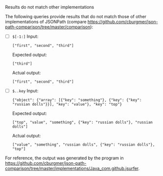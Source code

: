 Results do not match other implementations

The following queries provide results that do not match those of other implementations of JSONPath
(compare https://github.com/cburgmer/json-path-comparison/tree/master/comparison):

- [ ] `$[-1:]`
  Input:
  ```
  ["first", "second", "third"]
  ```
  Expected output:
  ```
  ["third"]
  ```
  Actual output:
  ```
  ["first", "second", "third"]
  ```

- [ ] `$..key`
  Input:
  ```
  {"object": {"array": [{"key": "something"}, {"key": {"key": "russian dolls"}}], "key": "value"}, "key": "top"}
  ```
  Expected output:
  ```
  ["top", "value", "something", {"key": "russian dolls"}, "russian dolls"]
  ```
  Actual output:
  ```
  ["value", "something", "russian dolls", {"key": "russian dolls"}, "top"]
  ```


For reference, the output was generated by the program in https://github.com/cburgmer/json-path-comparison/tree/master/implementations/Java_com.github.jsurfer.
